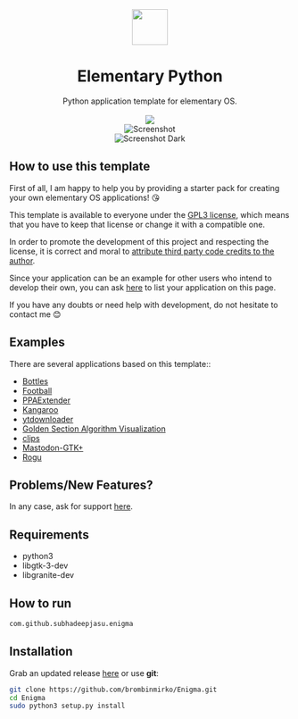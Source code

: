 <div align="center">
  <div align="center">
    <img src="https://i.imgur.com/DKsNFnL.png" width="64">
  </div>
  <h1 align="center">Elementary Python</h1>
  <div align="center">Python application template for elementary OS. </div>
</div>

<br/>

<div align="center">
   <a href="https://github.com/brombinmirko/Enigma/blob/master/LICENSE">
    <img src="https://img.shields.io/badge/License-GPL--3.0-blue.svg">
   </a>
</div>

<div align="center">
    <img  src="https://github.com/brombinmirko/Enigma/raw/master/screenshot.png" alt="Screenshot"> <br>
    <img  src="https://github.com/brombinmirko/Enigma/raw/master/screenshot-dark.png" alt="Screenshot Dark">
</div>

## How to use this template
First of all, I am happy to help you by providing a starter pack for creating your own elementary OS applications! :kissing_heart:  
  
This template is available to everyone under the [GPL3 license](https://github.com/brombinmirko/Enigma/blob/master/LICENSE), which means that you have to keep that license or change it with a compatible one.  

In order to promote the development of this project and respecting the license, it is correct and moral to [attribute third party code credits to the author](https://opensource.stackexchange.com/a/4582).  

Since your application can be an example for other users who intend to develop their own, you can ask [here](https://github.com/brombinmirko/Enigma/issues) to list your application on this page.  

If you have any doubts or need help with development, do not hesitate to contact me :blush:

## Examples
There are several applications based on this template:: 
- [Bottles](https://github.com/brombinmirko/Bottles)
- [Football](https://github.com/brombinmirko/Football)
- [PPAExtender](https://github.com/brombinmirko/PPAExtender)
- [Kangaroo](https://github.com/brombinmirko/Kangaroo)
- [ytdownloader](https://github.com/michaldev/ytdownloader)
- [Golden Section Algorithm Visualization](https://github.com/stsdc/goldensection)
- [clips](https://github.com/hezral/clips)
- [Mastodon-GTK+](https://github.com/AnaGelez/mastodon_gtk)
- [Rogu](https://github.com/hezral/Rogu)


## Problems/New Features?
In any case, ask for support [here](https://github.com/brombinmirko/Enigma/issues).

## Requirements
- python3
- libgtk-3-dev
- libgranite-dev 

## How to run
```bash
com.github.subhadeepjasu.enigma
```

## Installation
Grab an updated release [here](https://github.com/brombinmirko/Enigma/-/archive/master/Enigma-master.zip) or use **git**:

```bash
git clone https://github.com/brombinmirko/Enigma.git
cd Enigma
sudo python3 setup.py install
```


